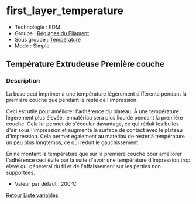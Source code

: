 # first_layer_temperature

* Technologie : FDM
* Groupe : [Réglages du Filament](../filament_settings/filament_settings.md)
* Sous groupe : [Température](../filament_settings/filament_settings.md#température)
* Mode : Simple

## Température Extrudeuse Première couche

### Description

La buse peut imprimer à une température légèrement différente pendant la première couche que pendant le reste de l'impression.

Ceci est utile pour améliorer l'adhérence du plateau. À une température légèrement plus élevée, le matériau sera plus liquide pendant la première couche. Cela lui permet de s'écouler davantage, ce qui réduit les bulles d'air sous l'impression et augmente la surface de contact avec le plateau d'impression. Cela permet également au matériau de rester à température un peu plus longtemps, ce qui réduit le gauchissement. 

En ne montant la température que sur la première couche pour améliorer l'adhérence ceci évite par la suite d'avoir une température d'impression trop élevé qui générerai du fil et de l'affaissement sur les parties non supportées.

* Valeur par défaut :  200°C

[Retour Liste variables](variable_list.md)